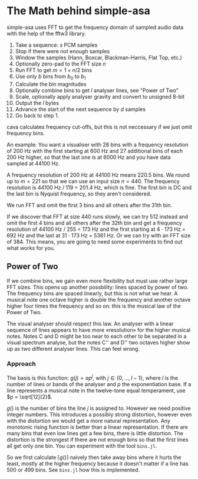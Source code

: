 # The Math behind simple-asa

simple-asa uses FFT to get the frequency domain of sampled audio data with the
help of the fftw3 library.

1. Take a sequence: $s$ PCM samples
1. Stop if there were not enough samples
1. Window the samples (Hann, Boxcar, Blackman-Harris, Flat Top, etc.)
1. Optionally zero-pad to the FFT size $n$
1. Run FFT to get $m = 1 + n / 2$ bins
1. Use only $b$ bins from $b_0$  to $b_1$
1. Calculate the bin magnitudes
1. Optionally combine bins to get $l$ analyser lines, see "Power of Two"
1. Scale, optionally apply analyser gravity and convert to unsigned 8-bit
1. Output the $l$ bytes
1. Advance the start of the next sequence by $d$ samples
1. Go back to step 1.

cava calculates frequency cut-offs, but this is not neccessary if we just omit
frequency bins.

An example: You want a visualiser with 28 bins with a frequency resolution of
200 Hz with the first starting at 600 Hz and 27 additional bins of each 200 Hz
higher, so that the last one is at 6000 Hz and you have data sampled at
44100 Hz.

A frequency resolution of 200 Hz at 44100 Hz means 220.5 bins. We round up to
$m = 221$ so that we can use an input size $n = 440$. The frequency resolution
is 44100 Hz / 119 = 201.4 Hz, which is fine. The first bin is DC and the last
bin is Nyquist frequency, so they aren't considered.

We run FFT and omit the first 3 bins and all others after the 31th bin.

If we discover that FFT at size 440 runs slowly, we can try 512 instead and
omit the first 4 bins and all others after the 32th bin and get a frequency
resolution of 44100 Hz / 255 = 173 Hz and the first starting at 4 · 173 Hz =
692 Hz and the last at 31 · 173 Hz = 5361 Hz. Or we can try with an FFT size
of 384. This means, you are going to need some experiments to find out what
works for you.

## Power of Two

If we combine bins, we gain even more flexibility but must use rather large FFT
sizes. This opens up another possbility: lines spaced by power of two. The
frequency bins are spaced linearly, but this is not what we hear. A musical
note one octave higher is double the frequency and another octave higher four
times the frequency and so on: this is the musical law of the Power of Two.

The visual analyser should respect this law. An analyser with a linear sequence
of lines appears to have more «resolution» for the higher musical notes. Notes
C and D might be too near to each other to be separated in a visual spectrum
analyse, but the notes C'' and D'' two octaves higher show up as two different
analyser lines. This can feel wrong.

### Approach

The basis is this function: $g(j) = a p^j$, with $j \in \{0,\,\ldots,\,l-1 \}$,
where $l$ is the number of lines or bands of the analyser and $p$ the
exponentiation base. If a line represents a musical note in the twelve-tone
equal temperament, use $p = \sqrt[12]{2}$.

$g()$ is the number of bins the line $j$ is assigned to. However we need
positive integer numbers. This introduces a possibly strong distortion, however
even with the distortion we would get a more natural representation. Any
monotonic rising function is better than a linear representation. If there are
many bins that even low lines get a few bins, there is little distortion. The
distortion is the strongest if there are not enough bins so that the first
lines all get only one bin. You can experiment with the tool `bins.jl`.

So we first calculate $\lceil g()\rceil$ naively then take away bins where it
hurts the least, mostly at the higher frequency because it doesn't matter if
a line has 500 or 499 bins. See `bins.jl` how this is implemented.
